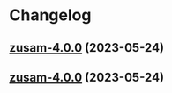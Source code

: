 # Changelog



## [zusam-4.0.0](https://github.com/truecharts/charts/compare/zusam-3.0.9...zusam-4.0.0) (2023-05-24)




## [zusam-4.0.0](https://github.com/truecharts/charts/compare/zusam-3.0.9...zusam-4.0.0) (2023-05-24)

